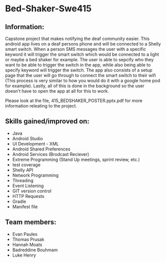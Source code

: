 # Bed-Shaker-Swe415

## Information:

Capstone project that makes notifying the deaf community easier. This android app lives on a deaf persons phone and will be connected to a Shelly smart switch. When a person SMS messages the user with a specific keyword it will trigger the smart switch which would be connected to a light or maybe a bed shaker for example. The user is able to sepcify who they want to be able to trigger the switch in the app, while also being able to specify keyword will trigger the switch. The app also consists of a setup page that the user will go through to connect the smart switch to their wifi (This process is very similar to how you would do it with a google home pod for example). Lastly, all of this is done in the background so the user doesn't have to open the app at all for this to work.

Please look at the file, 415_BEDSHAKER_POSTER.pptx.pdf for more information releating to the project.

## Skills gained/improved on:

- Java
- Android Studio
- UI Development - XML
- Android Shared Preferences
- Android Services (Brodcast Reciever)
- Extreme Programming (Stand Up meetings, sprint review, etc.)
- test coverage
- Shelly API
- Network Programming
- Threading
- Event Listening
- GIT version control
- HTTP Requests
- Gradle
- Manifest file

## Team members: 
- Evan Paules
- Thomas Prusak
- Hannah Moats
- Badreddine Bouhmam
- Luke Henry
